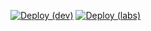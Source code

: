 [![Deploy (dev)](https://github.com/navikt/mulighetsrommet/actions/workflows/deploy-dev.yaml/badge.svg)](https://github.com/navikt/mulighetsrommet/actions/workflows/deploy-dev.yaml)
[![Deploy (labs)](https://github.com/navikt/mulighetsrommet/actions/workflows/deploy-labs.yaml/badge.svg)](https://github.com/navikt/mulighetsrommet/actions/workflows/deploy-labs.yaml)

